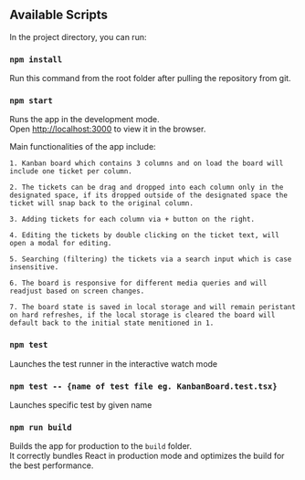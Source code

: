 ## Available Scripts

In the project directory, you can run:

### `npm install`

Run this command from the root folder after pulling the repository from git.

### `npm start`

Runs the app in the development mode.\
Open [http://localhost:3000](http://localhost:3000) to view it in the browser.

Main functionalities of the app include:

    1. Kanban board which contains 3 columns and on load the board will include one ticket per column.

    2. The tickets can be drag and dropped into each column only in the designated space, if its dropped outside of the designated space the ticket will snap back to the original column.

    3. Adding tickets for each column via + button on the right.

    4. Editing the tickets by double clicking on the ticket text, will open a modal for editing.

    5. Searching (filtering) the tickets via a search input which is case insensitive.

    6. The board is responsive for different media queries and will readjust based on screen changes.

    7. The board state is saved in local storage and will remain peristant on hard refreshes, if the local storage is cleared the board will default back to the initial state menitioned in 1.

### `npm test`

Launches the test runner in the interactive watch mode

### `npm test -- {name of test file eg. KanbanBoard.test.tsx}`

Launches specific test by given name

### `npm run build`

Builds the app for production to the `build` folder.\
It correctly bundles React in production mode and optimizes the build for the best performance.
